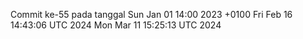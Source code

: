 Commit ke-55 pada tanggal Sun Jan 01 14:00 2023 +0100
Fri Feb 16 14:43:06 UTC 2024
Mon Mar 11 15:25:13 UTC 2024
